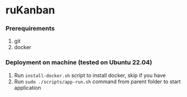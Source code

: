 # ruKanban

### Prerequirements

1. git
2. docker

### Deployment on machine (tested on Ubuntu 22.04)

1. Run `install-docker.sh` script to install docker, skip if you have
2. Run `sudo ./scripts/app-run.sh` command from parent folder to start application